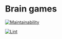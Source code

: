 # Brain games

[![Maintainability](https://api.codeclimate.com/v1/badges/a99a88d28ad37a79dbf6/maintainability)](https://codeclimate.com/github/codeclimate/codeclimate/maintainability)

[![Lint](https://github.com/actions/topuzzino/frontend-project-lvl1/workflows/lint.yml/badge.svg)](https://github.com/topuzzino/frontend-project-lvl1/actions)
